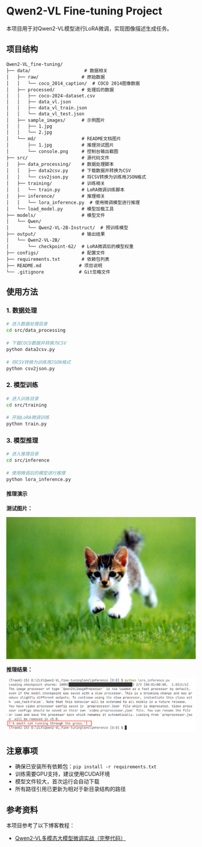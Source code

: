 # Qwen2-VL Fine-tuning Project

本项目用于对Qwen2-VL模型进行LoRA微调，实现图像描述生成任务。

## 项目结构

```
Qwen2-VL_fine-tuning/
├── data/                    # 数据相关
│   ├── raw/                # 原始数据
│   │   └── coco_2014_caption/  # COCO 2014图像数据
│   ├── processed/          # 处理后的数据
│   │   ├── coco-2024-dataset.csv
│   │   ├── data_vl.json
│   │   ├── data_vl_train.json
│   │   └── data_vl_test.json
│   ├── sample_images/      # 示例图片
│   │   ├── 1.jpg
│   │   └── 2.jpg
│   └── md/                 # README文档图片
│       ├── 1.jpg           # 推理测试图片
│       └── console.png     # 控制台输出截图
├── src/                    # 源代码文件
│   ├── data_processing/    # 数据处理脚本
│   │   ├── data2csv.py     # 下载数据并转换为CSV
│   │   └── csv2json.py     # 将CSV转换为训练用JSON格式
│   ├── training/           # 训练相关
│   │   └── train.py        # LoRA微调训练脚本
│   ├── inference/          # 推理相关
│   │   └── lora_inference.py  # 使用微调模型进行推理
│   └── load_model.py       # 模型加载工具
├── models/                 # 模型文件
│   └── Qwen/
│       └── Qwen2-VL-2B-Instruct/  # 预训练模型
├── output/                 # 输出结果
│   └── Qwen2-VL-2B/
│       └── checkpoint-62/  # LoRA微调后的模型权重
├── configs/                # 配置文件
├── requirements.txt        # 依赖包列表
├── README.md              # 项目说明
└── .gitignore             # Git忽略文件
```

## 使用方法

### 1. 数据处理
```bash
# 进入数据处理目录
cd src/data_processing

# 下载COCO数据并转换为CSV
python data2csv.py

# 将CSV转换为训练用JSON格式
python csv2json.py
```

### 2. 模型训练
```bash
# 进入训练目录
cd src/training

# 开始LoRA微调训练
python train.py
```

### 3. 模型推理
```bash
# 进入推理目录
cd src/inference

# 使用微调后的模型进行推理
python lora_inference.py
```

#### 推理演示

**测试图片：**

![测试图片](data/md/1.jpg)

**推理结果：**

![控制台输出](data/md/console.png)


## 注意事项

- 确保已安装所有依赖包：`pip install -r requirements.txt`
- 训练需要GPU支持，建议使用CUDA环境
- 模型文件较大，首次运行会自动下载
- 所有路径引用已更新为相对于新目录结构的路径

## 参考资料

本项目参考了以下博客教程：
- [Qwen2-VL多模态大模型微调实战（完整代码）](https://blog.csdn.net/SoulmateY/article/details/143807035)